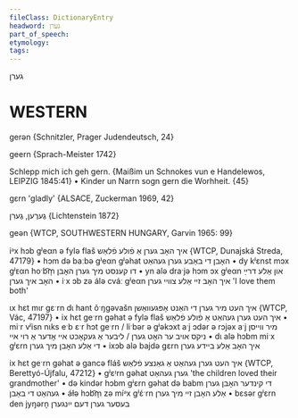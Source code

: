 ```yaml
---
fileClass: DictionaryEntry
headword: גערן
part_of_speech: 
etymology: 
tags: 
---
```

גערן

WESTERN
========

gerən {Schnitzler, Prager Judendeutsch, 24}

geern {Sprach-Meister 1742}

Schlepp mich ich geh gern.
{Maißim un Schnokes vun e Handelewos, LEIPZIG 1845:41}
	•	Kinder un Narrn sogn gern die Worhheit. {45}

gɛrn 'gladly'  {ALSACE, Zuckerman 1969, 42}

גֶערֶען, גֶערִן
{Lichtenstein 1872}

geən {WTCP, SOUTHWESTERN HUNGARY, Garvin 1965: 99}

iᵊx hɔb gʲeαn ə fylə flaš איך האָב גערן אַ פֿולע פֿלאַש {WTCP, Dunajská Streda, 47179}
	•	hɔm də baːbə gʲeαn gʲəhat האָבן די באַבע גערן געהאַט
	•	dy kʲɛnst mɔx gʲᴇαn hoˑb͡m̩ דו קענסט מיך גערן האָבן
	•	yn alə draˑjə hɔm ɔx gʲeαn און אַלע דרײַ האָב איך גערן
	•	iˑx ɔb zə álə cváː gʲeαn איך האָב זיי אַלע צוויי גערן 'I love them both'

ɩx hɛt mɩr gɛˑrn dɩ hant õˑŋgəvašn איך העט מיר גערן די האַנט אָפּגעוואַשן {WTCP, Vác, 47197}
	•	ix hɛt geˑrn gəhat ə fylə flaš איך העט גערן געהאַט אַ פֿולע פֿלאַש
	•	miˑr vʲisn nɩks eˑb ɛˑr hɔt geˑrn / liˑbər ə gʲəkɔxt aˑj ɔdər ə rɔjəx aˑj  מיר ווייסן ניקס אויב ער האָט גערן / ליבער אַ געקאָכט איי אָדער אַ רוי איי
	•	dɩ alə hɔbm miˑx gʲɛrn די אַלע האָבן מיך גערן
	•	ixɔb alə bajdə gɛrn איך האָב אַלע ביידע גערן

ix hɛt geˑrn gəhat ə gancə fláš איך העט גערן געהאַט אַ גאַנצע פֿלאַש {WTCP, Berettyó-Újfalu, 47212}
	•	gʲɛᶦrn gəhat גערן געהאַט 'the children loved their grandmother'
	•	də kindər hɔbm gʲɛrn gəhat də babm די קינדער האָבן גערן געהאַט די באַבן
	•	áɫə hɔb͡m̩ zə míᵊx gʲɛ́ˑrn אַלע האָבן זיי מיך גערן
	•	bɛsər gʲɛrn den jyŋərn̩ בעסער גערן דעם ייִנגערן
